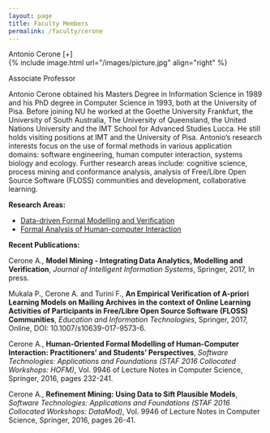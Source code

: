 ```yaml
---
layout: page
title: Faculty Members
permalink: /faculty/cerone
---
```


<div class="container" markdown="1">
<div class="header" markdown="1">Antonio Cerone [+]
</div>
<div class="content" markdown="1" style="min-height: 200px;">
{% include image.html url="/images/picture.jpg" align="right" %}

Associate Professor

Antonio Cerone obtained his Masters Degree in Information Science in 1989 and his PhD degree in Computer Science in 1993, both at the University of Pisa. Before joining NU he  worked at the Goethe University Frankfurt, the University of South Australia, The University of Queensland, the United Nations University and the IMT School for Advanced Studies Lucca. He still holds visiting positions at IMT and the University of Pisa.
Antonio’s research interests focus on the use of formal methods in various application domains: software engineering, human computer interaction, systems biology and ecology.
Further research areas include: cognitive science, process mining and conformance analysis, analysis of Free/Libre Open Source Software (FLOSS) communities and development, collaborative learning.

<B>Research Areas:</B>

- [Data-driven Formal Modelling and Verification](/faculty/cerone/modellingfromdata)
- [Formal Analysis of Human-computer Interaction](/faculty/cerone/formalhci)

<B>Recent Publications:</B>

Cerone A., <B>Model Mining - Integrating Data Analytics, Modelling and Verification</B>, <I>Journal of Intelligent Information Systems</I>, Springer, 2017, In press.

Mukala P., Cerone A. and Turini F., <B>An Empirical Verification of A-priori Learning Models on Mailing Archives in the context of Online Learning Activities of Participants in Free/Libre Open Source Software (FLOSS) Communities</B>, <I>Education and Information Technologies</I>, Springer, 2017, Online, DOI: 10.1007/s10639-017-9573-6.

Cerone A., <B>Human-Oriented Formal Modelling of Human-Computer Interaction: Practitioners’ and Students’ Perspectives</B>, <I>Software Technologies: Applications and Foundations (STAF 2016 Collocated Workshops: HOFM)</I>, Vol. 9946 of Lecture Notes in Computer Science, Springer, 2016, pages 232-241.

Cerone A., <B>Refinement Mining: Using Data to Sift Plausible Models</B>, <I>Software Technologies: Applications and Foundations (STAF 2016 Collocated Workshops: DataMod)</I>, Vol. 9946 of Lecture Notes in Computer Science, Springer, 2016, pages 26-41.

</div>
</div>

